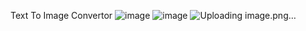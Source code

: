 Text To Image Convertor
![image](https://github.com/deepanshu1069/TEXT-To-IMAGE-Convertor/assets/139270250/59a83fa8-a982-4928-9a96-23c66b94ca5e)
![image](https://github.com/deepanshu1069/TEXT-To-IMAGE-Convertor/assets/139270250/a7194fa9-a8c6-4dfe-8beb-719ffa0a7287)
![Uploading image.png…]()
